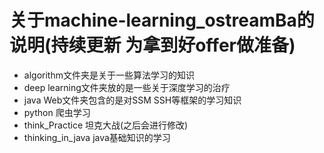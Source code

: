 # 关于machine-learning_ostreamBa的说明(持续更新 为拿到好offer做准备)

* algorithm文件夹是关于一些算法学习的知识
* deep learning文件夹放的是一些关于深度学习的治疗
* java Web文件夹包含的是对SSM SSH等框架的学习知识
* python 爬虫学习 
* think_Practice 坦克大战(之后会进行修改)
* thinking_in_java java基础知识的学习


